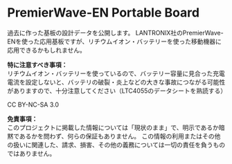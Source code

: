 # PremierWave-EN Portable Board

過去に作った基板の設計データを公開します。
LANTRONIX社のPremierWave-ENを使った応用基板ですが、リチウムイオン・バッテリーを使った移動機器に応用できるかもしれません。

**特に注意すべき事項：**  
リチウムイオン・バッテリーを使っているので、バッテリー容量に見合った充電電流を設定しないと、バッテリの破裂・炎上などの大きな事故につながる可能性がありますので、十分注意してください（LTC4055のデータシートを熟読する）

CC BY-NC-SA 3.0

**免責事項：**  
このプロジェクトに掲載した情報については「現状のまま」で、明示であるか暗黙であるかを問わず、何らの保証もありません。 
この情報の利用またはその他の扱いに関連した、請求、損害、その他の義務については一切の責任を負うものではありません。
